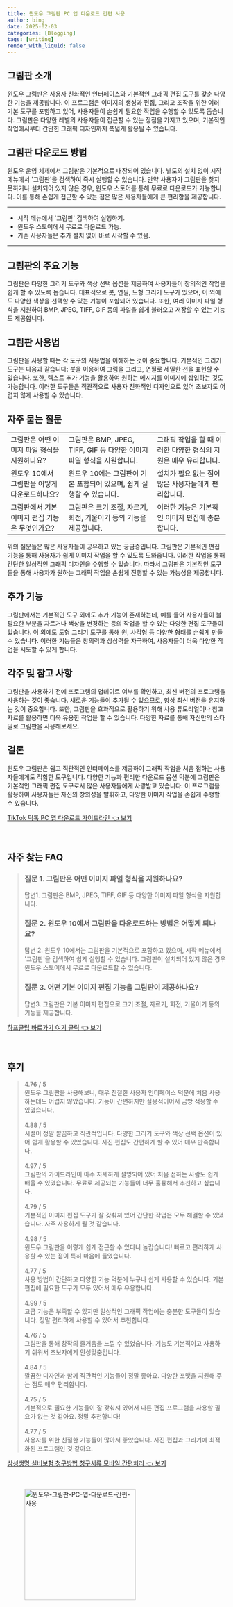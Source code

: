 ```yaml
---
title: 윈도우 그림판 PC 앱 다운로드 간편 사용
author: bing
date: 2025-02-03
categories: [Blogging]
tags: [writing]
render_with_liquid: false
---
```



<h2 id='그림판 소개'>그림판 소개</h2>

<p>윈도우 그림판은 사용자 친화적인 인터페이스와 기본적인 그래픽 편집 도구를 갖춘 다양한 기능을 제공합니다. 이 프로그램은 이미지의 생성과 편집, 그리고 조작을 위한 여러 기본 도구를 포함하고 있어, 사용자들이 손쉽게 필요한 작업을 수행할 수 있도록 돕습니다. 그림판은 다양한 레벨의 사용자들이 접근할 수 있는 장점을 가지고 있으며, 기본적인 작업에서부터 간단한 그래픽 디자인까지 폭넓게 활용될 수 있습니다.</p>

<h2 id='그림판 다운로드 방법'>그림판 다운로드 방법</h2>

<p>윈도우 운영 체제에서 그림판은 기본적으로 내장되어 있습니다. 별도의 설치 없이 시작 메뉴에서 '그림판'을 검색하여 즉시 실행할 수 있습니다. 만약 사용자가 그림판을 찾지 못하거나 설치되어 있지 않은 경우, 윈도우 스토어를 통해 무료로 다운로드가 가능합니다. 이를 통해 손쉽게 접근할 수 있는 점은 많은 사용자들에게 큰 편리함을 제공합니다.</p>

<hr />

<ul>
    <li>시작 메뉴에서 '그림판' 검색하여 실행하기.</li>
    <li>윈도우 스토어에서 무료로 다운로드 가능.</li>
    <li>기존 사용자들은 추가 설치 없이 바로 시작할 수 있음.</li>
</ul>

<hr />

<h2 id='그림판의 주요 기능'>그림판의 주요 기능</h2>

<p>그림판은 다양한 그리기 도구와 색상 선택 옵션을 제공하여 사용자들이 창의적인 작업을 쉽게 할 수 있도록 돕습니다. 대표적으로 붓, 연필, 도형 그리기 도구가 있으며, 이 외에도 다양한 색상을 선택할 수 있는 기능이 포함되어 있습니다. 또한, 여러 이미지 파일 형식을 지원하여 BMP, JPEG, TIFF, GIF 등의 파일을 쉽게 불러오고 저장할 수 있는 기능도 제공합니다.</p>

<h2 id='그림판 사용법'>그림판 사용법</h2>

<p>그림판을 사용할 때는 각 도구의 사용법을 이해하는 것이 중요합니다. 기본적인 그리기 도구는 다음과 같습니다: 붓을 이용하여 그림을 그리고, 연필로 세밀한 선을 표현할 수 있습니다. 또한, 텍스트 추가 기능을 활용하여 원하는 메시지를 이미지에 삽입하는 것도 가능합니다. 이러한 도구들은 직관적으로 사용자 친화적인 디자인으로 있어 초보자도 어렵지 않게 사용할 수 있습니다.</p>

<h2 id='자주 묻는 질문'>자주 묻는 질문</h2>

<table>
    <tr>
        <td>그림판은 어떤 이미지 파일 형식을 지원하나요?</td>
        <td>그림판은 BMP, JPEG, TIFF, GIF 등 다양한 이미지 파일 형식을 지원합니다.</td>
        <td>그래픽 작업을 할 때 이러한 다양한 형식의 지원은 매우 유리합니다.</td>
    </tr>
    <tr>
        <td>윈도우 10에서 그림판을 어떻게 다운로드하나요?</td>
        <td>윈도우 10에는 그림판이 기본 포함되어 있으며, 쉽게 실행할 수 있습니다.</td>
        <td>설치가 필요 없는 점이 많은 사용자들에게 편리합니다.</td>
    </tr>
    <tr>
        <td>그림판에서 기본 이미지 편집 기능은 무엇인가요?</td>
        <td>그림판은 크기 조절, 자르기, 회전, 기울이기 등의 기능을 제공합니다.</td>
        <td>이러한 기능은 기본적인 이미지 편집에 충분합니다.</td>
    </tr>
</table>

<p>위의 질문들은 많은 사용자들이 공유하고 있는 궁금증입니다. 그림판은 기본적인 편집 기능을 통해 사용자가 쉽게 이미지 작업을 할 수 있도록 도와줍니다. 이러한 작업을 통해 간단한 일상적인 그래픽 디자인을 수행할 수 있습니다. 따라서 그림판은 기본적인 도구들을 통해 사용자가 원하는 그래픽 작업을 손쉽게 진행할 수 있는 가능성을 제공합니다.</p>

<h2 id='추가 기능'>추가 기능</h2>

<p>그림판에서는 기본적인 도구 외에도 추가 기능이 존재하는데, 예를 들어 사용자들이 불필요한 부분을 자르거나 색상을 변경하는 등의 작업을 할 수 있는 다양한 편집 도구들이 있습니다. 이 외에도 도형 그리기 도구를 통해 원, 사각형 등 다양한 형태를 손쉽게 만들 수 있습니다. 이러한 기능들은 창의력과 상상력을 자극하여, 사용자들이 더욱 다양한 작업을 시도할 수 있게 합니다.</p>

<h2 id='각주 및 참고 사항'>각주 및 참고 사항</h2>

<p>그림판을 사용하기 전에 프로그램의 업데이트 여부를 확인하고, 최신 버전의 프로그램을 사용하는 것이 좋습니다. 새로운 기능들이 추가될 수 있으므로, 항상 최신 버전을 유지하는 것이 중요합니다. 또한, 그림판을 효과적으로 활용하기 위해 사용 튜토리얼이나 참고 자료를 활용하면 더욱 유용한 작업을 할 수 있습니다. 다양한 자료를 통해 자신만의 스타일로 그림판을 사용해보세요.</p>

<h2 id='결론'>결론</h2>

<p>윈도우 그림판은 쉽고 직관적인 인터페이스를 제공하여 그래픽 작업을 처음 접하는 사용자들에게도 적합한 도구입니다. 다양한 기능과 편리한 다운로드 옵션 덕분에 그림판은 기본적인 그래픽 편집 도구로서 많은 사용자들에게 사랑받고 있습니다. 이 프로그램을 활용하여 사용자들은 자신의 창의성을 발휘하고, 다양한 이미지 작업을 손쉽게 수행할 수 있습니다.</p>


<p><a class="click-button" title="TikTok 틱톡 PC 앱 다운로드 가이드라인" href="https://yellowplanner.github.io/posts/TikTok-%ED%8B%B1%ED%86%A1-PC-%EC%95%B1-%EB%8B%A4%EC%9A%B4%EB%A1%9C%EB%93%9C-%EA%B0%80%EC%9D%B4%EB%93%9C%EB%9D%BC%EC%9D%B8/" rel="dofollow">TikTok 틱톡 PC 앱 다운로드 가이드라인 👈 보기</a></p><br>
<h2 id='자주_찾는_FAQ'>자주 찾는 FAQ</h2>
<div itemscope="" itemtype="https://schema.org/FAQPage"> 
<blockquote> 
<div itemscope="" itemprop="mainEntity" itemtype="https://schema.org/Question"> 
<h3 itemprop="name">질문 1. 그림판은 어떤 이미지 파일 형식을 지원하나요? </h3> 
<div itemscope="" itemprop="acceptedAnswer" itemtype="https://schema.org/Answer"> 
<span itemprop="text"> 
<p>답변1. 그림판은 BMP, JPEG, TIFF, GIF 등 다양한 이미지 파일 형식을 지원합니다.</p> 
</span> 
</div> 
</div> 
<div itemscope="" itemprop="mainEntity" itemtype="https://schema.org/Question"> 
<h3 itemprop="name">질문 2. 윈도우 10에서 그림판을 다운로드하는 방법은 어떻게 되나요? </h3> 
<div itemscope="" itemprop="acceptedAnswer" itemtype="https://schema.org/Answer"> 
<span itemprop="text"> 
<p>답변 2. 윈도우 10에서는 그림판을 기본적으로 포함하고 있으며, 시작 메뉴에서 '그림판'을 검색하여 쉽게 실행할 수 있습니다. 그림판이 설치되어 있지 않은 경우 윈도우 스토어에서 무료로 다운로드할 수 있습니다.</p> 
</span> 
</div> 
</div> 
<div itemscope="" itemprop="mainEntity" itemtype="https://schema.org/Question"> 
<h3 itemprop="name">질문 3. 어떤 기본 이미지 편집 기능을 그림판이 제공하나요?</h3> 
<div itemscope="" itemprop="acceptedAnswer" itemtype="https://schema.org/Answer"> 
<span itemprop="text"> 
<p>답변3. 그림판은 기본 이미지 편집으로 크기 조절, 자르기, 회전, 기울이기 등의 기능을 제공합니다.</p> 
</span> 
</div> 
</div> 
</blockquote> 
</div>
<p><a class="click-button" title="하프클럽 바로가기 여기 클릭" href="https://yellowplanner.github.io/posts/%ED%95%98%ED%94%84%ED%81%B4%EB%9F%BD-%EB%B0%94%EB%A1%9C%EA%B0%80%EA%B8%B0-%EC%97%AC%EA%B8%B0-%ED%81%B4%EB%A6%AD/" rel="dofollow">하프클럽 바로가기 여기 클릭 👈 보기</a></p><br>
<h2 id='후기'>후기</h2>
<div itemscope itemtype="https://schema.org/Product">
  <blockquote>
  <div itemprop="review" itemscope itemtype="https://schema.org/Review">
      <div itemprop="reviewRating" itemscope itemtype="https://schema.org/Rating"> <span itemprop="ratingValue">4.76</span> / <span itemprop="bestRating">5</span> </div>
      <span itemprop="reviewBody">윈도우 그림판을 사용해보니, 매우 친절한 사용자 인터페이스 덕분에 처음 사용하는데도 어렵지 않았습니다. 기능이 간편하지만 실용적이어서 금방 적응할 수 있었습니다.</span>
  </div>
  <br>
  <div itemprop="review" itemscope itemtype="https://schema.org/Review">
      <div itemprop="reviewRating" itemscope itemtype="https://schema.org/Rating"> <span itemprop="ratingValue">4.88</span> / <span itemprop="bestRating">5</span> </div>
      <span itemprop="reviewBody">시설이 정말 깔끔하고 직관적입니다. 다양한 그리기 도구와 색상 선택 옵션이 있어 쉽게 활용할 수 있었습니다. 사진 편집도 간편하게 할 수 있어 매우 만족합니다.</span>
  </div>
  <br>
  <div itemprop="review" itemscope itemtype="https://schema.org/Review">
      <div itemprop="reviewRating" itemscope itemtype="https://schema.org/Rating"> <span itemprop="ratingValue">4.97</span> / <span itemprop="bestRating">5</span> </div>
      <span itemprop="reviewBody">그림판의 가이드라인이 아주 자세하게 설명되어 있어 처음 접하는 사람도 쉽게 배울 수 있었습니다. 무료로 제공되는 기능들이 너무 훌륭해서 추천하고 싶습니다.</span>
  </div>
  <br>
  <div itemprop="review" itemscope itemtype="https://schema.org/Review">
      <div itemprop="reviewRating" itemscope itemtype="https://schema.org/Rating"> <span itemprop="ratingValue">4.79</span> / <span itemprop="bestRating">5</span> </div>
      <span itemprop="reviewBody">기본적인 이미지 편집 도구가 잘 갖춰져 있어 간단한 작업은 모두 해결할 수 있었습니다. 자주 사용하게 될 것 같습니다.</span>
  </div>
  <br>
  <div itemprop="review" itemscope itemtype="https://schema.org/Review">
      <div itemprop="reviewRating" itemscope itemtype="https://schema.org/Rating"> <span itemprop="ratingValue">4.98</span> / <span itemprop="bestRating">5</span> </div>
      <span itemprop="reviewBody">윈도우 그림판을 이렇게 쉽게 접근할 수 있다니 놀랍습니다! 빠르고 편리하게 사용할 수 있는 점이 특히 마음에 들었습니다.</span>
  </div>
  <br>
  <div itemprop="review" itemscope itemtype="https://schema.org/Review">
      <div itemprop="reviewRating" itemscope itemtype="https://schema.org/Rating"> <span itemprop="ratingValue">4.77</span> / <span itemprop="bestRating">5</span> </div>
      <span itemprop="reviewBody">사용 방법이 간단하고 다양한 기능 덕분에 누구나 쉽게 사용할 수 있습니다. 기본 편집에 필요한 도구가 모두 있어서 매우 유용합니다.</span>
  </div>
  <br>
  <div itemprop="review" itemscope itemtype="https://schema.org/Review">
      <div itemprop="reviewRating" itemscope itemtype="https://schema.org/Rating"> <span itemprop="ratingValue">4.99</span> / <span itemprop="bestRating">5</span> </div>
      <span itemprop="reviewBody">고급 기능은 부족할 수 있지만 일상적인 그래픽 작업에는 충분한 도구들이 있습니다. 정말 편리하게 사용할 수 있어서 추천합니다.</span>
  </div>
  <br>
  <div itemprop="review" itemscope itemtype="https://schema.org/Review">
      <div itemprop="reviewRating" itemscope itemtype="https://schema.org/Rating"> <span itemprop="ratingValue">4.76</span> / <span itemprop="bestRating">5</span> </div>
      <span itemprop="reviewBody">그림판을 통해 창작의 즐거움을 느낄 수 있었습니다. 기능도 기본적이고 사용하기 쉬워서 초보자에게 안성맞춤입니다.</span>
  </div>
  <br>
  <div itemprop="review" itemscope itemtype="https://schema.org/Review">
      <div itemprop="reviewRating" itemscope itemtype="https://schema.org/Rating"> <span itemprop="ratingValue">4.84</span> / <span itemprop="bestRating">5</span> </div>
      <span itemprop="reviewBody">깔끔한 디자인과 함께 직관적인 기능들이 정말 좋아요. 다양한 포맷을 지원해 주는 점도 매우 편리합니다.</span>
  </div>
  <br>
  <div itemprop="review" itemscope itemtype="https://schema.org/Review">
      <div itemprop="reviewRating" itemscope itemtype="https://schema.org/Rating"> <span itemprop="ratingValue">4.75</span> / <span itemprop="bestRating">5</span> </div>
      <span itemprop="reviewBody">기본적으로 필요한 기능들이 잘 갖춰져 있어서 다른 편집 프로그램을 사용할 필요가 없는 것 같아요. 정말 추천합니다!</span>
  </div>
  <br>
  <div itemprop="review" itemscope itemtype="https://schema.org/Review">
      <div itemprop="reviewRating" itemscope itemtype="https://schema.org/Rating"> <span itemprop="ratingValue">4.77</span> / <span itemprop="bestRating">5</span> </div>
      <span itemprop="reviewBody">사용자를 위한 친절한 기능들이 많아서 좋았습니다. 사진 편집과 그리기에 최적화된 프로그램인 것 같아요.</span>
  </div>
  </blockquote>
</div>
<p><a class="click-button" title="삼성생명 실비보험 청구방법 청구서류 모바일 간편처리" href="https://yellowplanner.github.io/posts/%EC%82%BC%EC%84%B1%EC%83%9D%EB%AA%85-%EC%8B%A4%EB%B9%84%EB%B3%B4%ED%97%98-%EC%B2%AD%EA%B5%AC%EB%B0%A9%EB%B2%95-%EC%B2%AD%EA%B5%AC%EC%84%9C%EB%A5%98-%EB%AA%A8%EB%B0%94%EC%9D%BC-%EA%B0%84%ED%8E%B8%EC%B2%98%EB%A6%AC/" rel="dofollow">삼성생명 실비보험 청구방법 청구서류 모바일 간편처리 👈 보기</a></p><br>
<figure class="image"><img src="https://yellowplanner.github.io/assets/img/thumbnail/윈도우-그림판-PC-앱-다운로드-간편-사용.webp" alt="윈도우-그림판-PC-앱-다운로드-간편-사용" width="256" height="256"></figure>
